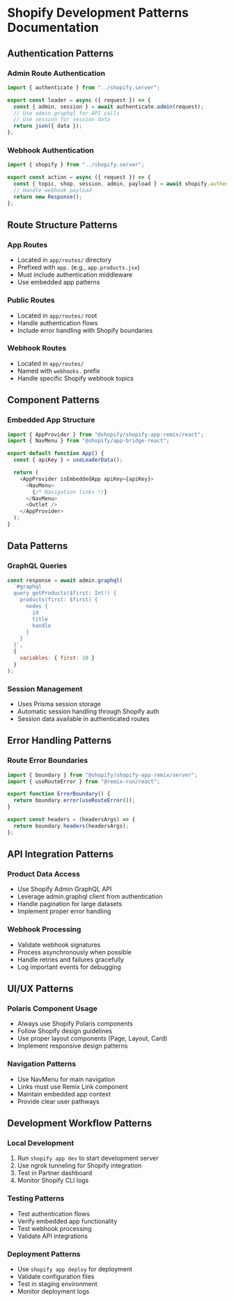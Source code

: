 # Shopify Development Patterns Documentation

## Authentication Patterns

### Admin Route Authentication
```javascript
import { authenticate } from "../shopify.server";

export const loader = async ({ request }) => {
  const { admin, session } = await authenticate.admin(request);
  // Use admin.graphql for API calls
  // Use session for session data
  return json({ data });
};
```

### Webhook Authentication
```javascript
import { shopify } from "../shopify.server";

export const action = async ({ request }) => {
  const { topic, shop, session, admin, payload } = await shopify.authenticate.webhook(request);
  // Handle webhook payload
  return new Response();
};
```

## Route Structure Patterns

### App Routes
- Located in `app/routes/` directory
- Prefixed with `app.` (e.g., `app.products.jsx`)
- Must include authentication middleware
- Use embedded app patterns

### Public Routes
- Located in `app/routes/` root
- Handle authentication flows
- Include error handling with Shopify boundaries

### Webhook Routes
- Located in `app/routes/`
- Named with `webhooks.` prefix
- Handle specific Shopify webhook topics

## Component Patterns

### Embedded App Structure
```javascript
import { AppProvider } from "@shopify/shopify-app-remix/react";
import { NavMenu } from "@shopify/app-bridge-react";

export default function App() {
  const { apiKey } = useLoaderData();

  return (
    <AppProvider isEmbeddedApp apiKey={apiKey}>
      <NavMenu>
        {/* Navigation links */}
      </NavMenu>
      <Outlet />
    </AppProvider>
  );
}
```

## Data Patterns

### GraphQL Queries
```javascript
const response = await admin.graphql(
  `#graphql
  query getProducts($first: Int!) {
    products(first: $first) {
      nodes {
        id
        title
        handle
      }
    }
  }`,
  {
    variables: { first: 10 }
  }
);
```

### Session Management
- Uses Prisma session storage
- Automatic session handling through Shopify auth
- Session data available in authenticated routes

## Error Handling Patterns

### Route Error Boundaries
```javascript
import { boundary } from "@shopify/shopify-app-remix/server";
import { useRouteError } from "@remix-run/react";

export function ErrorBoundary() {
  return boundary.error(useRouteError());
}

export const headers = (headersArgs) => {
  return boundary.headers(headersArgs);
};
```

## API Integration Patterns

### Product Data Access
- Use Shopify Admin GraphQL API
- Leverage admin.graphql client from authentication
- Handle pagination for large datasets
- Implement proper error handling

### Webhook Processing
- Validate webhook signatures
- Process asynchronously when possible
- Handle retries and failures gracefully
- Log important events for debugging

## UI/UX Patterns

### Polaris Component Usage
- Always use Shopify Polaris components
- Follow Shopify design guidelines
- Use proper layout components (Page, Layout, Card)
- Implement responsive design patterns

### Navigation Patterns
- Use NavMenu for main navigation
- Links must use Remix Link component
- Maintain embedded app context
- Provide clear user pathways

## Development Workflow Patterns

### Local Development
1. Run `shopify app dev` to start development server
2. Use ngrok tunneling for Shopify integration
3. Test in Partner dashboard
4. Monitor Shopify CLI logs

### Testing Patterns
- Test authentication flows
- Verify embedded app functionality
- Test webhook processing
- Validate API integrations

### Deployment Patterns
- Use `shopify app deploy` for deployment
- Validate configuration files
- Test in staging environment
- Monitor deployment logs
